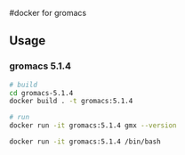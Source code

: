 #docker for gromacs

## Usage

### gromacs 5.1.4

```sh
# build
cd gromacs-5.1.4
docker build . -t gromacs:5.1.4

# run
docker run -it gromacs:5.1.4 gmx --version

docker run -it gromacs:5.1.4 /bin/bash
```
